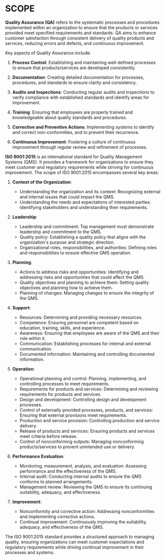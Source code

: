 # SCOPE

**Quality Assurance (QA)** refers to the systematic processes and procedures implemented within an organization to ensure that the products or services provided meet specified requirements and standards. QA aims to enhance customer satisfaction through consistent delivery of quality products and services, reducing errors and defects, and continuous improvement.

Key aspects of Quality Assurance include:

1. **Process Control**: Establishing and maintaining well-defined processes to ensure that products/services are developed consistently.

2. **Documentation**: Creating detailed documentation for processes, procedures, and standards to ensure clarity and consistency.

3. **Audits and Inspections**: Conducting regular audits and inspections to verify compliance with established standards and identify areas for improvement.

4. **Training**: Ensuring that employees are properly trained and knowledgeable about quality standards and procedures.

5. **Corrective and Preventive Actions**: Implementing systems to identify and correct non-conformities, and to prevent their recurrence.

6. **Continuous Improvement**: Fostering a culture of continuous improvement through regular review and refinement of processes.

**ISO 9001:2015** is an international standard for Quality Management Systems (QMS). It provides a framework for organizations to ensure they meet customer and regulatory requirements while striving for continuous improvement. The scope of ISO 9001:2015 encompasses several key areas:

1. **Context of the Organization**:

   * Understanding the organization and its context: Recognizing external and internal issues that could impact the QMS.
   * Understanding the needs and expectations of interested parties: Identifying stakeholders and understanding their requirements.

2. **Leadership**:

   * Leadership and commitment: Top management must demonstrate leadership and commitment to the QMS.
   * Quality policy: Establishing a quality policy that aligns with the organization's purpose and strategic direction.
   * Organizational roles, responsibilities, and authorities: Defining roles and responsibilities to ensure effective QMS operation.

3. **Planning**:

   * Actions to address risks and opportunities: Identifying and addressing risks and opportunities that could affect the QMS.
   * Quality objectives and planning to achieve them: Setting quality objectives and planning how to achieve them.
   * Planning of changes: Managing changes to ensure the integrity of the QMS.

4. **Support**:

   * Resources: Determining and providing necessary resources.
   * Competence: Ensuring personnel are competent based on education, training, skills, and experience.
   * Awareness: Ensuring that employees are aware of the QMS and their role within it.
   * Communication: Establishing processes for internal and external communication.
   * Documented information: Maintaining and controlling documented information.

5. **Operation**:

   * Operational planning and control: Planning, implementing, and controlling processes to meet requirements.
   * Requirements for products and services: Determining and reviewing requirements for products and services.
   * Design and development: Controlling design and development processes.
   * Control of externally provided processes, products, and services: Ensuring that external provisions meet requirements.
   * Production and service provision: Controlling production and service delivery.
   * Release of products and services: Ensuring products and services meet criteria before release.
   * Control of nonconforming outputs: Managing nonconforming products/services to prevent unintended use or delivery.

6. **Performance Evaluation**:

   * Monitoring, measurement, analysis, and evaluation: Assessing performance and the effectiveness of the QMS.
   * Internal audit: Conducting internal audits to ensure the QMS conforms to planned arrangements.
   * Management review: Reviewing the QMS to ensure its continuing suitability, adequacy, and effectiveness.

7. **Improvement**:

   * Nonconformity and corrective action: Addressing nonconformities and implementing corrective actions.
   * Continual improvement: Continuously improving the suitability, adequacy, and effectiveness of the QMS.

The ISO 9001:2015 standard provides a structured approach to managing quality, ensuring organizations can meet customer expectations and regulatory requirements while driving continual improvement in their processes and systems.
